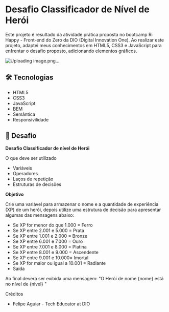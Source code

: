 # Desafio Classificador de Nível de Herói

Este projeto é resultado da atividade prática proposta no bootcamp Ri Happy - Front-end do Zero da DIO (Digital Innovation One). Ao realizar este projeto, adaptei meus conhecimentos em HTML5, CSS3 e JavaScript para enfrentar o desafio proposto, adicionando elementos gráficos.

![Uploading image.png…]()


## 🛠️ Tecnologias

- HTML5
- CSS3
- JavaScript
- BEM
- Semântica
- Responsivilidade
  
## 📌 Desafio

**Desafio Classificador de nível de Herói**

O que deve ser utilizado

- Variáveis
- Operadores
- Laços de repetição
- Estruturas de decisões

**Objetivo**

Crie uma variável para armazenar o nome e a quantidade de experiência (XP) de um herói, depois utilize uma estrutura de decisão para apresentar algumas das mensagens abaixo:

- Se XP for menor do que 1.000 = Ferro
- Se XP entre 2.001 e 5.000 = Prata
- Se XP entre 1.001 e 2.000 = Bronze
- Se XP entre 6.001 e 7.000 = Ouro
- Se XP entre 7.001 e 8.000 = Platina
- Se XP entre 8.001 e 9.000 = Ascendente
- Se XP entre 9.001 e 10.000= Imortal
- Se XP for maior ou igual a 10.001 = Radiante
- Saída

Ao final deverá ser exibida uma mensagem: "O Herói de nome {nome} está no nível de {nivel} "

Créditos 
- Felipe Aguiar - Tech Educator at DIO 
